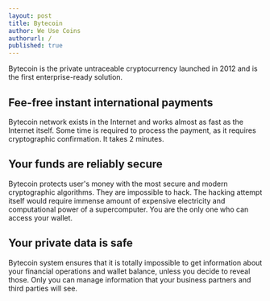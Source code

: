 ```yaml
---
layout: post
title: Bytecoin
author: We Use Coins
authorurl: /
published: true
---
```


<p>Bytecoin is the private untraceable cryptocurrency launched in 2012 and is the first enterprise-ready solution.
<h2>Fee-free instant international payments</h2>
<p>Bytecoin network exists in the Internet and works almost as fast as the Internet itself. Some time is required to process the payment, as it requires cryptographic confirmation. It takes 2 minutes. </p>
<h2>Your funds are reliably secure</h2>
<p>Bytecoin protects user's money with the most secure and modern cryptographic algorithms. They are impossible to hack. The hacking attempt itself would require immense amount of expensive electricity and computational power of a supercomputer. You are the only one who can access your wallet.</p>
<h2>Your private data is safe</h2>
<p>Bytecoin system ensures that it is totally impossible to get information about your financial operations and wallet balance, unless you decide to reveal those. Only you can manage information that your business partners and third parties will see.